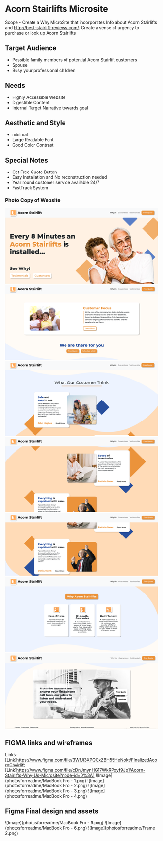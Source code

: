 # Acorn Stairlifts Microsite

Scope - Create a Why MicroSite that incorporates Info about Acorn Stairlifts and http://best-stairlift-reviews.com/. Create a sense of urgency to purchase or look up Acorn Stairlifts

## Target Audience

- Possible family members of potential Acorn Stairlift customers
- Spouse
- Busy your professional children

## Needs

- Highly Accessible Website
- Digestible Content
- Internal Target Narrative towards goal

## Aesthetic and Style

- minimal
- Large Readable Font
- Good Color Contrast

## Special Notes

- Get Free Quote Button
- Easy Installation and No reconstruction needed
- Year round customer service available 24/7
- FastTrack System

### Photo Copy of Website
![Image](photosforreadme/Section1(Abovethefold).png)
![Image](photosforreadme/Section2(Afterthefold).png)
![Image](photosforreadme/Section3(Testimonials).png)
![Image](photosforreadme/Section4(Testimonials).png)
![Image](photosforreadme/Section5(Testimonials).png)
![Image](photosforreadme/Section6(WhyAcornStairlifts).png)
![Image](photosforreadme/Section7(ClosingCredits).png)

## FIGMA links and wireframes
Links: 
[Link]https://www.figma.com/file/3WfJi3XPQCxZBH55HeNokt/FInalizedAcornChairlift
[Link]https://www.figma.com/file/cDnJmynHG17WkRPoyf9Jp1/Acorn-Stairlifts-Why-Us-Microsite?node-id=0%3A1
![Image](photosforreadme/MacBook Pro - 1.png)
![Image](photosforreadme/MacBook Pro - 2.png)
![Image](photosforreadme/MacBook Pro - 3.png)
![Image](photosforreadme/MacBook Pro - 4.png)

## Figma Final design and assets
![Image](photosforreadme/MacBook Pro - 5.png)
![Image](photosforreadme/MacBook Pro - 6.png)
![Image](photosforreadme/Frame 2.png)
